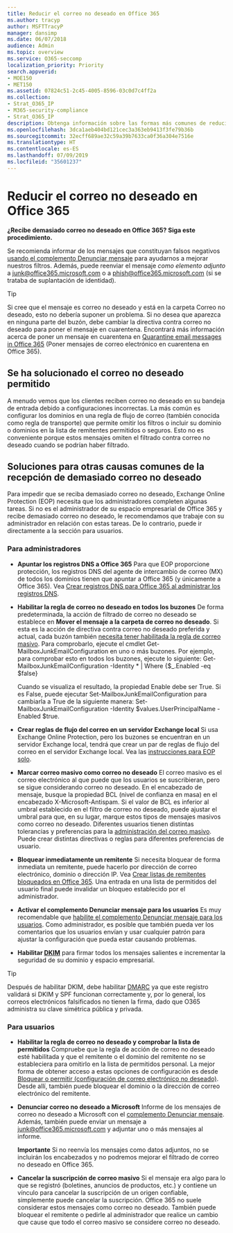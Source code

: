 ```yaml
---
title: Reducir el correo no deseado en Office 365
ms.author: tracyp
author: MSFTTracyP
manager: dansimp
ms.date: 06/07/2018
audience: Admin
ms.topic: overview
ms.service: O365-seccomp
localization_priority: Priority
search.appverid:
- MOE150
- MET150
ms.assetid: 07824c51-2c45-4005-8596-03c0d7c4ff2a
ms.collection:
- Strat_O365_IP
- M365-security-compliance
- Strat_O365_IP
description: Obtenga información sobre las formas más comunes de reducir el correo masivo y el correo no deseado en Office 365.
ms.openlocfilehash: 3dca1aeb404bd121cec3a363eb9413f3fe79b36b
ms.sourcegitcommit: 32ecff689ae32c59a39b7633ca0f36a304e7516e
ms.translationtype: HT
ms.contentlocale: es-ES
ms.lasthandoff: 07/09/2019
ms.locfileid: "35601237"
---
```

# <a name="how-to-reduce-spam-email-in-office-365"></a>Reducir el correo no deseado en Office 365

 **¿Recibe demasiado correo no deseado en Office 365? Siga este procedimiento.**
  
Se recomienda informar de los mensajes que constituyan falsos negativos [usando el complemento Denunciar mensaje](https://support.office.com/article/b5caa9f1-cdf3-4443-af8c-ff724ea719d2) para ayudarnos a mejorar nuestros filtros. Además, puede reenviar el mensaje *como elemento adjunto* a junk@office365.microsoft.com o a phish@office365.microsoft.com (si se trataba de suplantación de identidad).

> [!TIP]
> Si cree que el mensaje es correo no deseado y está en la carpeta Correo no deseado, esto no debería suponer un problema. Si no desea que aparezca en ninguna parte del buzón, debe cambiar la directiva contra correo no deseado para poner el mensaje en cuarentena. Encontrará más información acerca de poner un mensaje en cuarentena en [Quarantine email messages in Office 365](quarantine-email-messages.md) (Poner mensajes de correo electrónico en cuarentena en Office 365).

## <a name="fixing-allowed-spam"></a>Se ha solucionado el correo no deseado permitido

A menudo vemos que los clientes reciben correo no deseado en su bandeja de entrada debido a configuraciones incorrectas. La más común es configurar los dominios en una regla de flujo de correo (también conocida como regla de transporte) que permite omitir los filtros o incluir su dominio o dominios en la lista de remitentes permitidos o seguros. Esto no es conveniente porque estos mensajes omiten el filtrado contra correo no deseado cuando se podrían haber filtrado.  

## <a name="solutions-to-other-common-causes-of-getting-too-much-spam"></a>Soluciones para otras causas comunes de la recepción de demasiado correo no deseado

Para impedir que se reciba demasiado correo no deseado, Exchange Online Protection (EOP) necesita que los administradores completen algunas tareas. Si no es el administrador de su espacio empresarial de Office 365 y recibe demasiado correo no deseado, le recomendamos que trabaje con su administrador en relación con estas tareas. De lo contrario, puede ir directamente a la sección para usuarios.
  
### <a name="for-admins"></a>Para administradores

- **Apuntar los registros DNS a Office 365** Para que EOP proporcione protección, los registros DNS del agente de intercambio de correo (MX) de todos los dominios tienen que apuntar a Office 365 (y únicamente a Office 365). Vea [Crear registros DNS para Office 365 al administrar los registros DNS](https://support.office.com/article/b0f3fdca-8a80-4e8e-9ef3-61e8a2a9ab23).
    
- 
  **Habilitar la regla de correo no deseado en todos los buzones** De forma predeterminada, la acción de filtrado de correo no deseado se establece en **Mover el mensaje a la carpeta de correo no deseado**. Si esta es la acción de directiva contra correo no deseado preferida y actual, cada buzón también [necesita tener habilitada la regla de correo masivo](https://support.office.com/es-ES/article/overview-of-the-junk-email-filter-5ae3ea8e-cf41-4fa0-b02a-3b96e21de089). Para comprobarlo, ejecute el cmdlet Get-MailboxJunkEmailConfiguration en uno o más buzones. Por ejemplo, para comprobar esto en todos los buzones, ejecute lo siguiente: Get-MailboxJunkEmailConfiguration -Identity \* | Where {$_.Enabled -eq $false}
    
    Cuando se visualiza el resultado, la propiedad Enable debe ser True. Si es False, puede ejecutar Set-MailboxJunkEmailConfiguration para cambiarla a True de la siguiente manera: Set-MailboxJunkEmailConfiguration -Identity $values.UserPrincipalName -Enabled $true.
    
- **Crear reglas de flujo del correo en un servidor Exchange local** Si usa Exchange Online Protection, pero los buzones se encuentran en un servidor Exchange local, tendrá que crear un par de reglas de flujo del correo en el servidor Exchange local. Vea las [instrucciones para EOP solo](https://docs.microsoft.com/previous-versions/exchange-server/exchange-150/jj900470(v=exchg.150)).
    
- 
  **Marcar correo masivo como correo no deseado** El correo masivo es el correo electrónico al que puede que los usuarios se suscribieran, pero se sigue considerando correo no deseado. En el encabezado de mensaje, busque la propiedad BCL (nivel de confianza en masa) en el encabezado X-Microsoft-Antispam. Si el valor de BCL es inferior al umbral establecido en el filtro de correo no deseado, puede ajustar el umbral para que, en su lugar, marque estos tipos de mensajes masivos como correo no deseado. Diferentes usuarios tienen distintas tolerancias y preferencias para la [administración del correo masivo](https://docs.microsoft.com/es-ES/office365/SecurityCompliance/bulk-complaint-level-values). Puede crear distintas directivas o reglas para diferentes preferencias de usuario. 
    
- **Bloquear inmediatamente un remitente** Si necesita bloquear de forma inmediata un remitente, puede hacerlo por dirección de correo electrónico, dominio o dirección IP. Vea [Crear listas de remitentes bloqueados en Office 365](create-block-sender-lists-in-office-365.md). Una entrada en una lista de permitidos del usuario final puede invalidar un bloqueo establecido por el administrador.
    
- **Activar el complemento Denunciar mensaje para los usuarios** Es muy recomendable que [habilite el complemento Denunciar mensaje para los usuarios](enable-the-report-message-add-in.md). Como administrador, es posible que también pueda ver los comentarios que los usuarios envían y usar cualquier patrón para ajustar la configuración que pueda estar causando problemas.
- **Habilitar [DKIM](use-dkim-to-validate-outbound-email.md)** para firmar todos los mensajes salientes e incrementar la seguridad de su dominio y espacio empresarial.
 > [!TIP]
> Después de habilitar DKIM, debe habilitar [DMARC](use-dkim-to-validate-outbound-email.md) ya que este registro validará si DKIM y SPF funcionan correctamente y, por lo general, los correos electrónicos falsificados no tienen la firma, dado que O365 administra su clave simétrica pública y privada.
    
### <a name="for-users"></a>Para usuarios

- **Habilitar la regla de correo no deseado y comprobar la lista de permitidos** Compruebe que la regla de acción de correo no deseado esté habilitada y que el remitente o el dominio del remitente no se estableciera para omitirlo en la lista de permitidos personal. La mejor forma de obtener acceso a estas opciones de configuración es desde [Bloquear o permitir (configuración de correo electrónico no deseado)](https://support.office.com/article/48c9f6f7-2309-4f95-9a4d-de987e880e46). Desde allí, también puede bloquear el dominio o la dirección de correo electrónico del remitente.
    
- **Denunciar correo no deseado a Microsoft** Informe de los mensajes de correo no deseado a Microsoft con el [complemento Denunciar mensaje](https://support.office.com/article/b5caa9f1-cdf3-4443-af8c-ff724ea719d2). Además, también puede enviar un mensaje a junk@office365.microsoft.com y adjuntar uno o más mensajes al informe.
    
    **Importante** Si no reenvía los mensajes como datos adjuntos, no se incluirán los encabezados y no podremos mejorar el filtrado de correo no deseado en Office 365. 
    
- **Cancelar la suscripción de correo masivo** Si el mensaje era algo para lo que se registró (boletines, anuncios de productos, etc.) y contiene un vínculo para cancelar la suscripción de un origen confiable, simplemente puede cancelar la suscripción. Office 365 no suele considerar estos mensajes como correo no deseado. También puede bloquear el remitente o pedirle al administrador que realice un cambio que cause que todo el correo masivo se considere correo no deseado.
